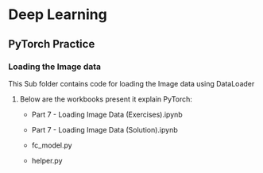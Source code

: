 # Deep Learning

## PyTorch Practice

### Loading the Image data

This Sub folder contains code for loading the Image data using DataLoader

1. Below are the workbooks present it explain PyTorch:

    - Part 7 - Loading Image Data (Exercises).ipynb
    
    - Part 7 - Loading Image Data (Solution).ipynb
 
    - fc_model.py
    
    - helper.py

